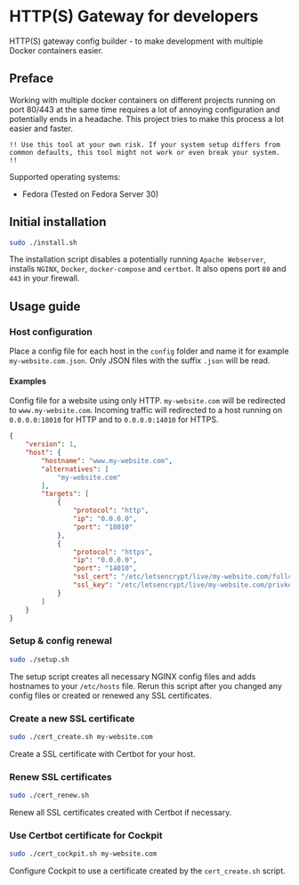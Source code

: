 # HTTP(S) Gateway for developers

HTTP(S) gateway config builder - to make development with multiple Docker containers easier.

## Preface

Working with multiple docker containers on different projects running on port 80/443 at the same time requires a lot of annoying configuration and potentially ends in a headache. This project tries to make this process a lot easier and faster.

`!! Use this tool at your own risk. If your system setup differs from common defaults, this tool might not work or even break your system. !!`

Supported operating systems:

- Fedora (Tested on Fedora Server 30)

## Initial installation

```bash
sudo ./install.sh
```

The installation script disables a potentially running `Apache Webserver`, installs `NGINX`, `Docker`, `docker-compose` and `certbot`.
It also opens port `80` and `443` in your firewall.

## Usage guide

### Host configuration

Place a config file for each host in the `config` folder and name it for example `my-website.com.json`. Only JSON files with the suffix `.json` will be read.

#### Examples

Config file for a website using only HTTP. `my-website.com` will be redirected to `www.my-website.com`. Incoming traffic will redirected to a host running on `0.0.0.0:18010` for HTTP and to `0.0.0.0:14010` for HTTPS.

```json
{
    "version": 1,
    "host": {
        "hostname": "www.my-website.com",
        "alternatives": [
            "my-website.com"
        ],
        "targets": [
            {
                "protocol": "http",
                "ip": "0.0.0.0",
                "port": "18010"
            },
            {
                "protocol": "https",
                "ip": "0.0.0.0",
                "port": "14010",
                "ssl_cert": "/etc/letsencrypt/live/my-website.com/fullchain.pem",
                "ssl_key": "/etc/letsencrypt/live/my-website.com/privkey.pem"
            }
        ]
    }
}
```

### Setup & config renewal

```bash
sudo ./setup.sh
```

The setup script creates all necessary NGINX config files and adds hostnames to your `/etc/hosts` file.
Rerun this script after you changed any config files or created or renewed any SSL certificates.

### Create a new SSL certificate

```bash
sudo ./cert_create.sh my-website.com
```

Create a SSL certificate with Certbot for your host.

### Renew SSL certificates

```bash
sudo ./cert_renew.sh
```

Renew all SSL certificates created with Certbot if necessary.

### Use Certbot certificate for Cockpit

```bash
sudo ./cert_cockpit.sh my-website.com
```

Configure Cockpit to use a certificate created by the `cert_create.sh` script.
